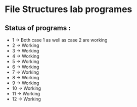 # File Structures lab programes

## Status of programs :

- 1 -> Both case 1 as well as case 2 are working
- 2 -> Working
- 3 -> Working
- 4 -> Working
- 5 -> Working
- 6 -> Working
- 7 -> Working
- 8 -> Working
- 9 -> Working
- 10 -> Working
- 11 -> Working
- 12 -> Working
